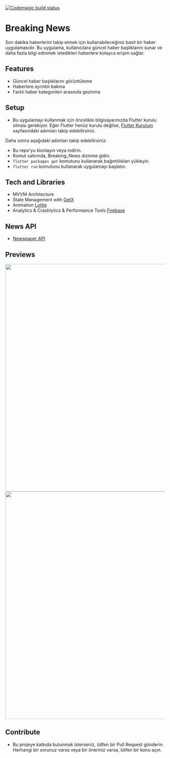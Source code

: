 [![Codemagic build status](https://api.codemagic.io/apps/63286fe597be370af951c1f7/63286fe597be370af951c1f6/status_badge.svg)](https://codemagic.io/apps/63286fe597be370af951c1f7/63286fe597be370af951c1f6/latest_build)
# Breaking News

Son dakika haberlerini takip etmek için kullanabileceğiniz basit bir haber uygulamasıdır. Bu uygulama, kullanıcılara güncel haber başlıklarını sunar ve daha fazla bilgi edinmek istedikleri haberlere kolayca erişim sağlar.

## Features
- Güncel haber başlıklarını görüntüleme
- Haberlere ayrıntılı bakma
- Farklı haber kategorileri arasında gezinme

## Setup

- Bu uygulamayı kullanmak için öncelikle bilgisayarınızda Flutter kurulu olması gerekiyor. Eğer Flutter henüz kurulu değilse, [Flutter Kurulum](https://docs.flutter.dev/get-started/install) sayfasındaki adımları takip edebilirsiniz.

Daha sonra aşağıdaki adımları takip edebilirsiniz:

- Bu repo'yu klonlayın veya indirin.
- Komut satırında, Breaking_News dizinine gidin.
- ```flutter packages get``` komutunu kullanarak bağımlılıkları yükleyin.
- ```flutter run``` komutunu kullanarak uygulamayı başlatın.



## Tech and Libraries

- MVVM Architecture
- State Management with [GetX](https://pub.dev/packages/get)
- Animation [Lottie](https://pub.dev/packages/lottie)
- Analytics & Crashlytics & Performance Tools [Firebase](https://firebase.flutter.dev/)

## News API
- [Newspaper API](https://newsapi.org/) 

## Previews
<p align="center">
<img src="https://user-images.githubusercontent.com/43873156/228315936-3d2e4e76-a6d6-49d0-8e91-4e311b1c28d7.png" height="720" >
<img src="https://user-images.githubusercontent.com/43873156/228315762-25ec0298-ed86-4ec2-b6a8-653227f2cb3e.png" height="720" ">
</p>



## Contribute
- Bu projeye katkıda bulunmak isterseniz, lütfen bir Pull Request gönderin. Herhangi bir sorunuz varsa veya bir öneriniz varsa, lütfen bir konu açın.
